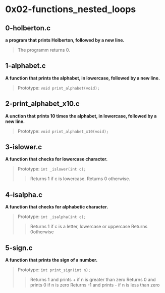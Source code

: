 # 0x02-functions_nested_loops

## 0-holberton.c

**a program that prints Holberton, followed by a new line.**

>The programm returns 0.

## 1-alphabet.c

**A function that prints the alphabet, in lowercase, followed by a new line.**

> Prototype: `void print_alphabet(void);`

## 2-print_alphabet_x10.c

**A unction that prints 10 times the alphabet, in lowercase, followed by a new line.**

> Prototype: `void print_alphabet_x10(void);`

## 3-islower.c

**A function that checks for lowercase character.**

> Prototype: `int _islower(int c);`
>> Returns 1 if c is lowercase.
>> Returns 0 otherwise.

## 4-isalpha.c

**A function that checks for alphabetic character.**

> Prototype: `int _isalpha(int c);`
>> Returns 1 if c is a letter, lowercase or uppercase
>> Returns 0otherwise

## 5-sign.c

**A function that prints the sign of a number.**

> Prototype: `int print_sign(int n);`
>> Returns 1 and prints + if n is greater than zero
>> Returns 0 and prints 0 if n is zero
>> Returns -1 and prints - if n is less than zero
